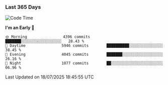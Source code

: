 ### Last 365 Days
<!--START_SECTION:waka-->
![Code Time](http://img.shields.io/badge/Code%20Time-1%2C114%20hrs%2026%20mins-blue)

**I'm an Early 🐤** 

```text
🌞 Morning                4396 commits        ███████░░░░░░░░░░░░░░░░░░   28.43 % 
🌆 Daytime                5946 commits        ██████████░░░░░░░░░░░░░░░   38.45 % 
🌃 Evening                4045 commits        ███████░░░░░░░░░░░░░░░░░░   26.16 % 
🌙 Night                  1077 commits        ██░░░░░░░░░░░░░░░░░░░░░░░   06.96 % 
```



 Last Updated on 18/07/2025 18:45:55 UTC
<!--END_SECTION:waka-->

<!--
**BrianCurliss/BrianCurliss** is a ✨ _special_ ✨ repository because its `README.md` (this file) appears on your GitHub profile.

Here are some ideas to get you started:

- 🔭 I’m currently working on ...
- 🌱 I’m currently learning ...
- 👯 I’m looking to collaborate on ...
- 🤔 I’m looking for help with ...
- 💬 Ask me about ...
- 📫 How to reach me: ...
- 😄 Pronouns: ...
- ⚡ Fun fact: ...
-->
